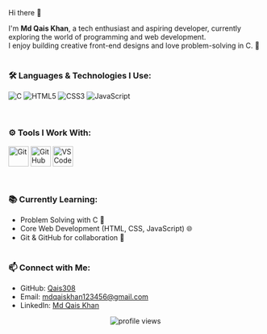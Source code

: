 
<div style="border 2px solid gray>
<h1 align="center">Hi there 👋</h1>

I'm <strong>Md Qais Khan</strong>, a tech enthusiast and aspiring developer, currently exploring the world of programming and web development.  
I enjoy building creative front-end designs and love problem-solving in C. 🌱
<br><br>


### 🛠 Languages & Technologies I Use:
<p>
  <img src="https://img.icons8.com/color/48/000000/c-programming.png" title="C" />
  <img src="https://img.icons8.com/color/48/000000/html-5.png" title="HTML5" />
  <img src="https://img.icons8.com/color/48/000000/css3.png" title="CSS3" />
  <img src="https://img.icons8.com/color/48/000000/javascript.png" title="JavaScript" />
</p> <br>

### ⚙ Tools I Work With:
<p>
  <img src="https://img.icons8.com/color/48/000000/git.png" title="Git" style="vertical-align: middle;" height="40" />
  <img src="https://github.githubassets.com/images/modules/logos_page/GitHub-Mark.png" title="GitHub" style="vertical-align: middle;" height="40" />
  <img src="https://img.icons8.com/color/48/000000/visual-studio-code-2019.png" title="VS Code" style="vertical-align: middle;" height="40" />
</p>
 <br>



### 📚 Currently Learning:
- Problem Solving with C 🧠  
- Core Web Development (HTML, CSS, JavaScript) 🌐  
- Git & GitHub for collaboration 🔐 <br><br>



### 📫 Connect with Me:
- GitHub: [Qais308](https://github.com/Qais308)
- Email: [mdqaiskhan123456@gmail.com](mailto:mdqaiskhan123456@gmail.com)
- LinkedIn:  [Md Qais Khan](https://www.linkedin.com/in/md-qais-khan-6481152a2/)
  

<p align="center">
  <img src="https://komarev.com/ghpvc/?username=Qais308&label=Profile%20views&color=0e75b6&style=flat" alt="profile views" />
</p>

</div>
